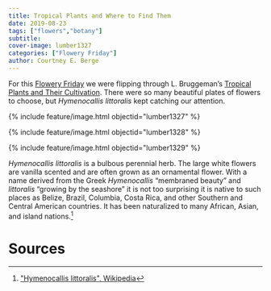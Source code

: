 ```yaml
---
title: Tropical Plants and Where to Find Them
date: 2019-08-23
tags: ["flowers","botany"]
subtitle: 
cover-image: lumber1327
categories: ["Flowery Friday"]
author: Courtney E. Berge
---
```


For this [Flowery Friday](https://harvester.lib.uidaho.edu/series/floweryfriday.html) we were flipping through L. Bruggeman’s [Tropical Plants and Their Cultivation](https://alliance-primo.hosted.exlibrisgroup.com/permalink/f/m1uotc/CP71100501610001451). There were so many beautiful plates of flowers to choose, but *Hymenocallis littoralis* kept catching our attention.

{% include feature/image.html objectid="lumber1327" %}

{% include feature/image.html objectid="lumber1328" %}

{% include feature/image.html objectid="lumber1329" %}

*Hymenocallis littoralis* is a bulbous perennial herb. The large white flowers are vanilla scented and are often grown as an ornamental flower. With a name derived from the Greek *Hymenocallis* “membraned beauty” and *littoralis* “growing by the seashore” it is not too surprising it is native to such places as Belize, Brazil, Columbia, Costa Rica, and other Southern and Central American countries. It has been naturalized to many African, Asian, and island nations.[^1]

# Sources

[^1]: ["Hymenocallis littoralis", Wikipedia](https://en.wikipedia.org/wiki/Hymenocallis_littoralis)

